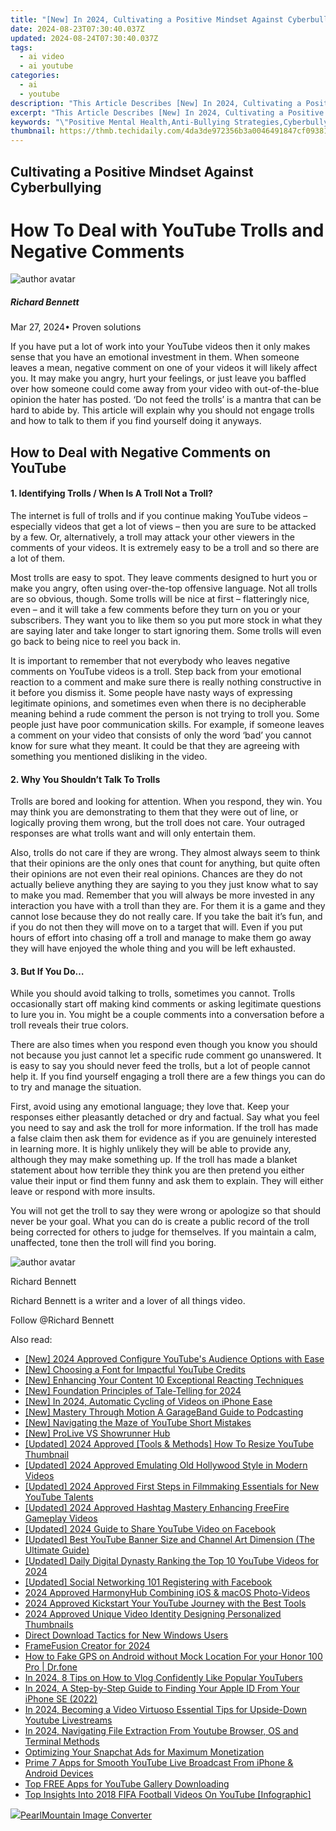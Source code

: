 ```yaml
---
title: "[New] In 2024, Cultivating a Positive Mindset Against Cyberbullying"
date: 2024-08-23T07:30:40.037Z
updated: 2024-08-24T07:30:40.037Z
tags:
  - ai video
  - ai youtube
categories:
  - ai
  - youtube
description: "This Article Describes [New] In 2024, Cultivating a Positive Mindset Against Cyberbullying"
excerpt: "This Article Describes [New] In 2024, Cultivating a Positive Mindset Against Cyberbullying"
keywords: "\"Positive Mental Health,Anti-Bullying Strategies,Cyberbullying Prevention,Emotional Resilience,Mindset Development,Online Safety Tips,Bullying Awareness\""
thumbnail: https://thmb.techidaily.com/4da3de972356b3a0046491847cf09381445449045614c3b78e873505ea40a4e5.jpg
---
```


## Cultivating a Positive Mindset Against Cyberbullying

# How To Deal with YouTube Trolls and Negative Comments

![author avatar](https://images.wondershare.com/filmora/article-images/richard-bennett.jpg)

##### Richard Bennett

 Mar 27, 2024• Proven solutions

 If you have put a lot of work into your YouTube videos then it only makes sense that you have an emotional investment in them. When someone leaves a mean, negative comment on one of your videos it will likely affect you. It may make you angry, hurt your feelings, or just leave you baffled over how someone could come away from your video with out-of-the-blue opinion the hater has posted. ‘Do not feed the trolls’ is a mantra that can be hard to abide by. This article will explain why you should not engage trolls and how to talk to them if you find yourself doing it anyways.

## How to Deal with Negative Comments on YouTube

#### 1\. Identifying Trolls / When Is A Troll Not a Troll?

 The internet is full of trolls and if you continue making YouTube videos – especially videos that get a lot of views – then you are sure to be attacked by a few. Or, alternatively, a troll may attack your other viewers in the comments of your videos. It is extremely easy to be a troll and so there are a lot of them.

 Most trolls are easy to spot. They leave comments designed to hurt you or make you angry, often using over-the-top offensive language. Not all trolls are so obvious, though. Some trolls will be nice at first – flatteringly nice, even – and it will take a few comments before they turn on you or your subscribers. They want you to like them so you put more stock in what they are saying later and take longer to start ignoring them. Some trolls will even go back to being nice to reel you back in.

 It is important to remember that not everybody who leaves negative comments on YouTube videos is a troll. Step back from your emotional reaction to a comment and make sure there is really nothing constructive in it before you dismiss it. Some people have nasty ways of expressing legitimate opinions, and sometimes even when there is no decipherable meaning behind a rude comment the person is not trying to troll you. Some people just have poor communication skills. For example, if someone leaves a comment on your video that consists of only the word ‘bad’ you cannot know for sure what they meant. It could be that they are agreeing with something you mentioned disliking in the video.

#### 2\. Why You Shouldn’t Talk To Trolls

 Trolls are bored and looking for attention. When you respond, they win. You may think you are demonstrating to them that they were out of line, or logically proving them wrong, but the troll does not care. Your outraged responses are what trolls want and will only entertain them.

 Also, trolls do not care if they are wrong. They almost always seem to think that their opinions are the only ones that count for anything, but quite often their opinions are not even their real opinions. Chances are they do not actually believe anything they are saying to you they just know what to say to make you mad. Remember that you will always be more invested in any interaction you have with a troll than they are. For them it is a game and they cannot lose because they do not really care. If you take the bait it’s fun, and if you do not then they will move on to a target that will. Even if you put hours of effort into chasing off a troll and manage to make them go away they will have enjoyed the whole thing and you will be left exhausted.

#### 3\. But If You Do…

 While you should avoid talking to trolls, sometimes you cannot. Trolls occasionally start off making kind comments or asking legitimate questions to lure you in. You might be a couple comments into a conversation before a troll reveals their true colors.

 There are also times when you respond even though you know you should not because you just cannot let a specific rude comment go unanswered. It is easy to say you should never feed the trolls, but a lot of people cannot help it. If you find yourself engaging a troll there are a few things you can do to try and manage the situation.

 First, avoid using any emotional language; they love that. Keep your responses either pleasantly detached or dry and factual. Say what you feel you need to say and ask the troll for more information. If the troll has made a false claim then ask them for evidence as if you are genuinely interested in learning more. It is highly unlikely they will be able to provide any, although they may make something up. If the troll has made a blanket statement about how terrible they think you are then pretend you either value their input or find them funny and ask them to explain. They will either leave or respond with more insults.

 You will not get the troll to say they were wrong or apologize so that should never be your goal. What you can do is create a public record of the troll being corrected for others to judge for themselves. If you maintain a calm, unaffected, tone then the troll will find you boring.

![author avatar](https://images.wondershare.com/filmora/article-images/richard-bennett.jpg)

Richard Bennett

Richard Bennett is a writer and a lover of all things video.

Follow @Richard Bennett


<ins class="adsbygoogle"
     style="display:block"
     data-ad-format="autorelaxed"
     data-ad-client="ca-pub-7571918770474297"
     data-ad-slot="1223367746"></ins>



<ins class="adsbygoogle"
     style="display:block"
     data-ad-client="ca-pub-7571918770474297"
     data-ad-slot="8358498916"
     data-ad-format="auto"
     data-full-width-responsive="true"></ins>

<span class="atpl-alsoreadstyle">Also read:</span>
<div><ul>
<li><a href="https://youtube-sure.techidaily.com/024-approved-configure-youtubes-audience-options-with-ease/"><u>[New] 2024 Approved  Configure YouTube's Audience Options with Ease</u></a></li>
<li><a href="https://youtube-sure.techidaily.com/hoosing-a-font-for-impactful-youtube-credits/"><u>[New] Choosing a Font for Impactful YouTube Credits</u></a></li>
<li><a href="https://youtube-sure.techidaily.com/nhancing-your-content-10-exceptional-reacting-techniques/"><u>[New] Enhancing Your Content  10 Exceptional Reacting Techniques</u></a></li>
<li><a href="https://fox-access.techidaily.com/new-foundation-principles-of-tale-telling-for-2024/"><u>[New] Foundation Principles of Tale-Telling for 2024</u></a></li>
<li><a href="https://youtube-sure.techidaily.com/n-2024-automatic-cycling-of-videos-on-iphone-ease/"><u>[New] In 2024, Automatic Cycling of Videos on iPhone Ease</u></a></li>
<li><a href="https://extra-skills.techidaily.com/new-mastery-through-motion-a-garageband-guide-to-podcasting/"><u>[New] Mastery Through Motion  A GarageBand Guide to Podcasting</u></a></li>
<li><a href="https://youtube-sure.techidaily.com/avigating-the-maze-of-youtube-short-mistakes/"><u>[New] Navigating the Maze of YouTube Short Mistakes</u></a></li>
<li><a href="https://screen-sharing-recording.techidaily.com/new-prolive-vs-showrunner-hub/"><u>[New] ProLive VS Showrunner Hub</u></a></li>
<li><a href="https://youtube-sure.techidaily.com/ed-2024-approved-tools-and-methods-how-to-resize-youtube-thumbnail/"><u>[Updated] 2024 Approved  [Tools & Methods] How To Resize YouTube Thumbnail</u></a></li>
<li><a href="https://youtube-sure.techidaily.com/ed-2024-approved-emulating-old-hollywood-style-in-modern-videos/"><u>[Updated] 2024 Approved  Emulating Old Hollywood Style in Modern Videos</u></a></li>
<li><a href="https://youtube-sure.techidaily.com/ed-2024-approved-first-steps-in-filmmaking-essentials-for-new-youtube-talents/"><u>[Updated] 2024 Approved  First Steps in Filmmaking  Essentials for New YouTube Talents</u></a></li>
<li><a href="https://youtube-sure.techidaily.com/ed-2024-approved-hashtag-mastery-enhancing-freefire-gameplay-videos/"><u>[Updated] 2024 Approved  Hashtag Mastery  Enhancing FreeFire Gameplay Videos</u></a></li>
<li><a href="https://youtube-sure.techidaily.com/ed-2024-guide-to-share-youtube-video-on-facebook/"><u>[Updated] 2024 Guide to Share YouTube Video on Facebook</u></a></li>
<li><a href="https://youtube-sure.techidaily.com/ed-best-youtube-banner-size-and-channel-art-dimension-the-ultimate-guide/"><u>[Updated] Best YouTube Banner Size and Channel Art Dimension (The Ultimate Guide)</u></a></li>
<li><a href="https://youtube-sure.techidaily.com/ed-daily-digital-dynasty-ranking-the-top-10-youtube-videos-for-2024/"><u>[Updated] Daily Digital Dynasty  Ranking the Top 10 YouTube Videos for 2024</u></a></li>
<li><a href="https://facebook-video-recording.techidaily.com/updated-social-networking-101-registering-with-facebook/"><u>[Updated] Social Networking 101  Registering with Facebook</u></a></li>
<li><a href="https://some-knowledge.techidaily.com/2024-approved-harmonyhub-combining-ios-and-macos-photo-videos/"><u>2024 Approved  HarmonyHub  Combining iOS & macOS Photo-Videos</u></a></li>
<li><a href="https://youtube-sure.techidaily.com/approved-kickstart-your-youtube-journey-with-the-best-tools/"><u>2024 Approved  Kickstart Your YouTube Journey with the Best Tools</u></a></li>
<li><a href="https://youtube-sure.techidaily.com/approved-unique-video-identity-designing-personalized-thumbnails/"><u>2024 Approved  Unique Video Identity  Designing Personalized Thumbnails</u></a></li>
<li><a href="https://win11.techidaily.com/direct-download-tactics-for-new-windows-users/"><u>Direct Download Tactics for New Windows Users</u></a></li>
<li><a href="https://youtube-webster.techidaily.com/fusion-creator-for-2024/"><u>FrameFusion Creator for 2024</u></a></li>
<li><a href="https://android-location.techidaily.com/how-to-fake-gps-on-android-without-mock-location-for-your-honor-100-pro-drfone-by-drfone-virtual/"><u>How to Fake GPS on Android without Mock Location For your Honor 100 Pro | Dr.fone</u></a></li>
<li><a href="https://youtube-sure.techidaily.com/24-8-tips-on-how-to-vlog-confidently-like-popular-youtubers/"><u>In 2024, 8 Tips on How to Vlog Confidently Like Popular YouTubers</u></a></li>
<li><a href="https://apple-account.techidaily.com/in-2024-a-step-by-step-guide-to-finding-your-apple-id-from-your-iphone-se-2022-by-drfone-ios/"><u>In 2024, A Step-by-Step Guide to Finding Your Apple ID From Your iPhone SE (2022)</u></a></li>
<li><a href="https://youtube-sure.techidaily.com/24-becoming-a-video-virtuoso-essential-tips-for-upside-down-youtube-livestreams/"><u>In 2024, Becoming a Video Virtuoso  Essential Tips for Upside-Down Youtube Livestreams</u></a></li>
<li><a href="https://youtube-sure.techidaily.com/24-navigating-file-extraction-from-youtube-browser-os-and-terminal-methods/"><u>In 2024, Navigating File Extraction From Youtube  Browser, OS and Terminal Methods</u></a></li>
<li><a href="https://tiktok-video-files.techidaily.com/optimizing-your-snapchat-ads-for-maximum-monetization/"><u>Optimizing Your Snapchat Ads for Maximum Monetization</u></a></li>
<li><a href="https://youtube-sure.techidaily.com/-7-apps-for-smooth-youtube-live-broadcast-from-iphone-and-android-devices/"><u>Prime 7 Apps for Smooth YouTube Live Broadcast From iPhone & Android Devices</u></a></li>
<li><a href="https://youtube-sure.techidaily.com/ree-apps-for-youtube-gallery-downloading/"><u>Top FREE Apps for YouTube Gallery Downloading</u></a></li>
<li><a href="https://youtube-sure.techidaily.com/nsights-into-2018-fifa-football-videos-on-youtube-infographic/"><u>Top Insights Into 2018 FIFA Football Videos On YouTube [Infographic]</u></a></li>
</ul></div>

<!-- affiliate ads begin -->
<a href="https://secure.2checkout.com/order/checkout.php?PRODS=4550420&QTY=1&AFFILIATE=108875&CART=1"><img src="https://www.pearlmountainsoft.com/n_img/product/pic/f_02.jpg" border="0">PearlMountain Image Converter</a>
<!-- affiliate ads end -->